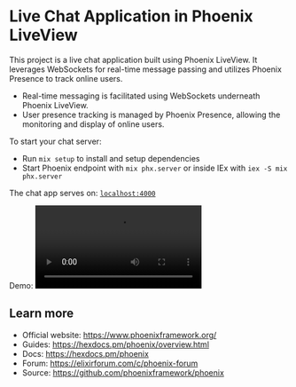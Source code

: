 # Live Chat Application in Phoenix LiveView

This project is a live chat application built using Phoenix LiveView. It leverages WebSockets for real-time message passing and utilizes Phoenix Presence to track online users.

* Real-time messaging is facilitated using WebSockets underneath Phoenix LiveView.
* User presence tracking is managed by Phoenix Presence, allowing the monitoring and display of online users.

To start your chat server:

  * Run `mix setup` to install and setup dependencies
  * Start Phoenix endpoint with `mix phx.server` or inside IEx with `iex -S mix phx.server`

The chat app serves on: [`localhost:4000`](http://localhost:4000/login)

Demo:
<video src="https://github.com/HarisudhanRavi/chat_app/assets/64002424/7a8f7ef5-0666-4be7-a558-cf9562d68bb0" controls></video>

## Learn more

  * Official website: https://www.phoenixframework.org/
  * Guides: https://hexdocs.pm/phoenix/overview.html
  * Docs: https://hexdocs.pm/phoenix
  * Forum: https://elixirforum.com/c/phoenix-forum
  * Source: https://github.com/phoenixframework/phoenix
